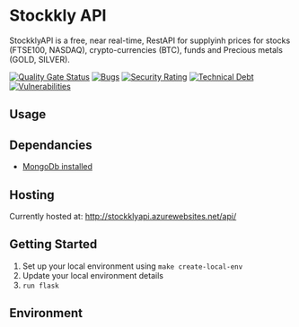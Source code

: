 # Stockkly API

StockklyAPI is a free, near real-time, RestAPI for supplyinh prices for stocks (FTSE100, NASDAQ), crypto-currencies (BTC), funds and Precious metals (GOLD, SILVER).

[![Quality Gate Status](https://sonarcloud.io/api/project_badges/measure?project=squeakycheese75_stockklyApi&metric=alert_status)](https://sonarcloud.io/dashboard?id=squeakycheese75_stockklyApi)
[![Bugs](https://sonarcloud.io/api/project_badges/measure?project=squeakycheese75_stockklyApi&metric=bugs)](https://sonarcloud.io/dashboard?id=squeakycheese75_stockklyApi)
[![Security Rating](https://sonarcloud.io/api/project_badges/measure?project=squeakycheese75_stockklyApi&metric=security_rating)](https://sonarcloud.io/dashboard?id=squeakycheese75_stockklyApi)
[![Technical Debt](https://sonarcloud.io/api/project_badges/measure?project=squeakycheese75_stockklyApi&metric=sqale_index)](https://sonarcloud.io/dashboard?id=squeakycheese75_stockklyApi)
[![Vulnerabilities](https://sonarcloud.io/api/project_badges/measure?project=squeakycheese75_stockklyApi&metric=vulnerabilities)](https://sonarcloud.io/dashboard?id=squeakycheese75_stockklyApi)

## Usage


## Dependancies

* [MongoDb installed](https://hub.docker.com/_/mongo)

## Hosting

Currently hosted at: <http://stockklyapi.azurewebsites.net/api/>

## Getting Started
1. Set up your local environment using ```make create-local-env```
2. Update your local environment details
3. ```run flask```

## Environment

